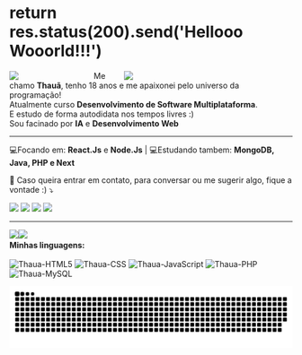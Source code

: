 # return res.status(200).send('Hellooo Wooorld!!!')

<img src="https://github.com/HollowDeev/HollowDeev/assets/106853230/ae364eae-4ada-4d02-9b9d-c664dcc16cd7" min-width="300px" max-width="300px" width="300px" align="right">

<p align="left"> 
  <img src="https://github.com/HollowDeev/HollowDeev/assets/106853230/c907f678-011c-4bd3-9f89-8d6e4baeb696" min-width="150px" max-width="150px" width="150px" align="left">
  Me chamo <strong>Thauã</strong>, tenho 18 anos e me apaixonei pelo universo da programação! <br> Atualmente curso <strong>Desenvolvimento de Software Multiplataforma</strong>.<br>
  E estudo de forma autodidata nos tempos livres :) <br>
  Sou facinado por <strong>IA</strong> e <strong>Desenvolvimento Web</strong>
</p>

<hr>

<div aling="left">
   <span align="left"> 💻Focando em: <strong>React.Js</strong> e <strong>Node.Js</strong> |</span>
   <span> 💻Estudando tambem: <strong>MongoDB, Java, PHP e Next</strong></span>
</div>

<p align="left">
  💌 Caso queira entrar em contato, para conversar ou me sugerir algo, fique a vontade :) ⤵️
</p>

<p align="left">
  <a href="mailto:thaua19felipe@proton.me" alt="Gmail">
  <img src="https://img.shields.io/badge/-Gmail-FF0000?style=flat-square&labelColor=FF0000&logo=gmail&logoColor=white&link=LINK-DO-SEU-EMAIL" /></a>

  <a href="https://www.linkedin.com/in/thauã-dos-santos-1196a4240/" alt="Linkedin">
  <img src="https://img.shields.io/badge/-Linkedin-0e76a8?style=flat-square&logo=Linkedin&logoColor=white&link=LINK-DO-SEU-LINKEDIN" /></a>

  <a href="https://wa.me/5519995799224?text=Ol%C3%A1%21+Vim+do+seu+perfil+do+Github..." alt="WhatsApp">
  <img src="https://img.shields.io/badge/-WhatsApp-25d366?style=flat-square&labelColor=25d366&logo=whatsapp&logoColor=white&link=API-DO-SEU-WHATSAPP"/></a>

  <a href="https://www.instagram.com/thaua_felipe/" alt="Instagram">
  <img src="https://img.shields.io/badge/-Instagram-DF0174?style=flat-square&labelColor=DF0174&logo=instagram&logoColor=white&link=LINK-DO-SEU-INSTAGRAM"/></a>
</p>

<hr>

<a>
  <img src="https://github-readme-stats.vercel.app/api/top-langs/?username=HollowDeev&count_private=true&show_icons=true&theme=tokyonight" align="left"/>
  <img src="https://github-readme-stats.vercel.app/api?username=HollowDeev&count_private=true&show_icons=true&theme=tokyonight"/>
</a>

<div>
  <span> <strong>Minhas linguagens:</strong> </span><br><br>
  <img src="https://cdn.jsdelivr.net/gh/devicons/devicon/icons/html5/html5-original.svg" height="50px" width="60px" alt="Thaua-HTML5" />
  <img src="https://cdn.jsdelivr.net/gh/devicons/devicon/icons/css3/css3-original.svg" height="50px" width="60px" alt="Thaua-CSS" />
  <img src="https://cdn.jsdelivr.net/gh/devicons/devicon/icons/javascript/javascript-original.svg" height="50px" width="60px" alt="Thaua-JavaScript" />
  <img src="https://cdn.jsdelivr.net/gh/devicons/devicon/icons/php/php-plain.svg" height="50px" width="60px" alt="Thaua-PHP"  />
  <img src="https://cdn.jsdelivr.net/gh/devicons/devicon/icons/mysql/mysql-original.svg" height="50px" width="60px" alt="Thaua-MySQL" />
</div>

![snake gif](https://github.com/HollowDeev/HollowDeev/blob/output/github-contribution-grid-snake.svg)



